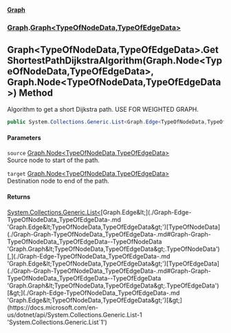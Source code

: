 #### [Graph](./index.md 'index')
### [Graph](./Graph.md 'Graph').[Graph&lt;TypeOfNodeData,TypeOfEdgeData&gt;](./Graph-Graph-TypeOfNodeData_TypeOfEdgeData-.md 'Graph.Graph&lt;TypeOfNodeData,TypeOfEdgeData&gt;')
## Graph&lt;TypeOfNodeData,TypeOfEdgeData&gt;.GetShortestPathDijkstraAlgorithm(Graph.Node&lt;TypeOfNodeData,TypeOfEdgeData&gt;, Graph.Node&lt;TypeOfNodeData,TypeOfEdgeData&gt;) Method
Algorithm to get a short Dijkstra path. USE FOR WEIGHTED GRAPH.  
```csharp
public System.Collections.Generic.List<Graph.Edge<TypeOfNodeData,TypeOfEdgeData>> GetShortestPathDijkstraAlgorithm(Graph.Node<TypeOfNodeData,TypeOfEdgeData> source, Graph.Node<TypeOfNodeData,TypeOfEdgeData> target);
```
#### Parameters
<a name='Graph-Graph-TypeOfNodeData_TypeOfEdgeData--GetShortestPathDijkstraAlgorithm(Graph-Node-TypeOfNodeData_TypeOfEdgeData-_Graph-Node-TypeOfNodeData_TypeOfEdgeData-)-source'></a>
`source` [Graph.Node&lt;](./Graph-Node-TypeOfNodeData_TypeOfEdgeData-.md 'Graph.Node&lt;TypeOfNodeData,TypeOfEdgeData&gt;')[TypeOfNodeData](./Graph-Graph-TypeOfNodeData_TypeOfEdgeData-.md#Graph-Graph-TypeOfNodeData_TypeOfEdgeData--TypeOfNodeData 'Graph.Graph&lt;TypeOfNodeData,TypeOfEdgeData&gt;.TypeOfNodeData')[,](./Graph-Node-TypeOfNodeData_TypeOfEdgeData-.md 'Graph.Node&lt;TypeOfNodeData,TypeOfEdgeData&gt;')[TypeOfEdgeData](./Graph-Graph-TypeOfNodeData_TypeOfEdgeData-.md#Graph-Graph-TypeOfNodeData_TypeOfEdgeData--TypeOfEdgeData 'Graph.Graph&lt;TypeOfNodeData,TypeOfEdgeData&gt;.TypeOfEdgeData')[&gt;](./Graph-Node-TypeOfNodeData_TypeOfEdgeData-.md 'Graph.Node&lt;TypeOfNodeData,TypeOfEdgeData&gt;')  
Source node to start of the path.  
  
<a name='Graph-Graph-TypeOfNodeData_TypeOfEdgeData--GetShortestPathDijkstraAlgorithm(Graph-Node-TypeOfNodeData_TypeOfEdgeData-_Graph-Node-TypeOfNodeData_TypeOfEdgeData-)-target'></a>
`target` [Graph.Node&lt;](./Graph-Node-TypeOfNodeData_TypeOfEdgeData-.md 'Graph.Node&lt;TypeOfNodeData,TypeOfEdgeData&gt;')[TypeOfNodeData](./Graph-Graph-TypeOfNodeData_TypeOfEdgeData-.md#Graph-Graph-TypeOfNodeData_TypeOfEdgeData--TypeOfNodeData 'Graph.Graph&lt;TypeOfNodeData,TypeOfEdgeData&gt;.TypeOfNodeData')[,](./Graph-Node-TypeOfNodeData_TypeOfEdgeData-.md 'Graph.Node&lt;TypeOfNodeData,TypeOfEdgeData&gt;')[TypeOfEdgeData](./Graph-Graph-TypeOfNodeData_TypeOfEdgeData-.md#Graph-Graph-TypeOfNodeData_TypeOfEdgeData--TypeOfEdgeData 'Graph.Graph&lt;TypeOfNodeData,TypeOfEdgeData&gt;.TypeOfEdgeData')[&gt;](./Graph-Node-TypeOfNodeData_TypeOfEdgeData-.md 'Graph.Node&lt;TypeOfNodeData,TypeOfEdgeData&gt;')  
Destination node to end of the path.  
  
#### Returns
[System.Collections.Generic.List&lt;](https://docs.microsoft.com/en-us/dotnet/api/System.Collections.Generic.List-1 'System.Collections.Generic.List`1')[Graph.Edge&lt;](./Graph-Edge-TypeOfNodeData_TypeOfEdgeData-.md 'Graph.Edge&lt;TypeOfNodeData,TypeOfEdgeData&gt;')[TypeOfNodeData](./Graph-Graph-TypeOfNodeData_TypeOfEdgeData-.md#Graph-Graph-TypeOfNodeData_TypeOfEdgeData--TypeOfNodeData 'Graph.Graph&lt;TypeOfNodeData,TypeOfEdgeData&gt;.TypeOfNodeData')[,](./Graph-Edge-TypeOfNodeData_TypeOfEdgeData-.md 'Graph.Edge&lt;TypeOfNodeData,TypeOfEdgeData&gt;')[TypeOfEdgeData](./Graph-Graph-TypeOfNodeData_TypeOfEdgeData-.md#Graph-Graph-TypeOfNodeData_TypeOfEdgeData--TypeOfEdgeData 'Graph.Graph&lt;TypeOfNodeData,TypeOfEdgeData&gt;.TypeOfEdgeData')[&gt;](./Graph-Edge-TypeOfNodeData_TypeOfEdgeData-.md 'Graph.Edge&lt;TypeOfNodeData,TypeOfEdgeData&gt;')[&gt;](https://docs.microsoft.com/en-us/dotnet/api/System.Collections.Generic.List-1 'System.Collections.Generic.List`1')  
  
